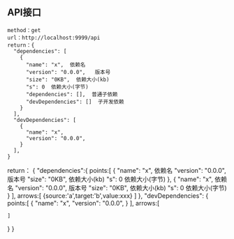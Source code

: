 ## API接口
```
method：get 
url：http://localhost:9999/api
return：{
  "dependencies": [
    {
      "name": "x",  依赖名
      "version": "0.0.0",   版本号
      "size": "0KB",  依赖大小(kb)
      "s": 0  依赖大小(字节)
      "dependencies": [],  普通子依赖
      "devDependencies": []  子开发依赖
    }
  ],
  "devDependencies": [
    {
      "name": "x",
      "version": "0.0.0",
    }
  ],
}
```

























return：
{
  "dependencies":{
    points:[
      {
        "name": "x",  依赖名
        "version": "0.0.0",   版本号
        "size": "0KB",  依赖大小(kb)
        "s": 0  依赖大小(字节)
      },
      {
        "name": "x",  依赖名
        "version": "0.0.0",   版本号
        "size": "0KB",  依赖大小(kb)
        "s": 0  依赖大小(字节)
      }
    ],
    arrows:[
      {source:'a',target:'b',value:xxx}
    ]
  },
  "devDependencies": {
    points:[
      {
        "name": "x",
        "version": "0.0.0",
      }
    ],
    arrows:[

    ]
  }
}


